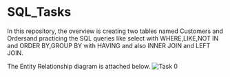 # SQL_Tasks
In this repository, the overview is creating two tables named Customers and Ordersand practicing the SQL queries like select with WHERE,LIKE,NOT IN and ORDER BY,GROUP BY with HAVING and also INNER JOIN and LEFT JOIN.

The Entity Relationship diagram is attached below.
![Task 0](https://user-images.githubusercontent.com/57563853/205586893-2daa01a7-71f0-4d44-aade-ec4badc9bb03.png)
